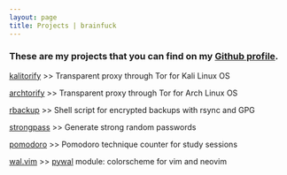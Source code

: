 ```yaml
---
layout: page
title: Projects | brainfuck
---
```


### These are my projects that you can find on my [Github profile](https://github.com/brainfucksec?tab=repositories).


[kalitorify](https://github.com/brainfucksec/kalitorify) >> Transparent proxy through Tor for Kali Linux OS

[archtorify](https://github.com/brainfucksec/archtorify) >> Transparent proxy through Tor for Arch Linux OS

[rbackup](https://github.com/brainfucksec/rbackup) >> Shell script for encrypted backups with rsync and GPG

[strongpass](https://github.com/brainfucksec/strongpass) >> Generate strong random passwords

[pomodoro](https://github.com/brainfucksec/pomodoro) >> Pomodoro technique counter for study sessions

[wal.vim](https://github.com/brainfucksec/wal.vim) >> [pywal](https://github.com/dylanaraps/pywal) module: colorscheme for vim and neovim

